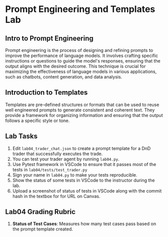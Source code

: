 # Prompt Engineering and Templates Lab  

## Intro to Prompt Engineering
Prompt engineering is the process of designing and refining prompts to improve the performance of language models. It involves crafting specific instructions or questions to guide the model's responses, ensuring that the output aligns with the desired outcome. This technique is crucial for maximizing the effectiveness of language models in various applications, such as chatbots, content generation, and data analysis.

## Introduction to Templates
Templates are pre-defined structures or formats that can be used to reuse well engineered prompts to generate consistent and coherent text. They provide a framework for organizing information and ensuring that the output follows a specific style or tone. 

## Lab Tasks
1. Edit `lab04_trader_chat.json` to create a prompt template for a DnD trader that successfully executes the trade. 
3. You can test your trader agent by running `lab04.py`.
4. Use Pytest framework in VSCode to ensure that it passes most of the tests in `lab04/tests/test_trader.py`
1. Sign your name in `lab04.py` to make your tests reproducible.
5. Show the status of some tests in VSCode to the instructor during the lab.
6. Upload a screenshot of status of tests in VSCode along with the commit hash in the textbox for for URL on Canvas.


## Lab04 Grading Rubric

1. __Status of Test Cases__: Measures how many test cases pass based on the prompt template created.